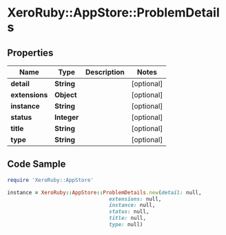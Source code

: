 # XeroRuby::AppStore::ProblemDetails

## Properties

Name | Type | Description | Notes
------------ | ------------- | ------------- | -------------
**detail** | **String** |  | [optional] 
**extensions** | **Object** |  | [optional] 
**instance** | **String** |  | [optional] 
**status** | **Integer** |  | [optional] 
**title** | **String** |  | [optional] 
**type** | **String** |  | [optional] 

## Code Sample

```ruby
require 'XeroRuby::AppStore'

instance = XeroRuby::AppStore::ProblemDetails.new(detail: null,
                                 extensions: null,
                                 instance: null,
                                 status: null,
                                 title: null,
                                 type: null)
```


